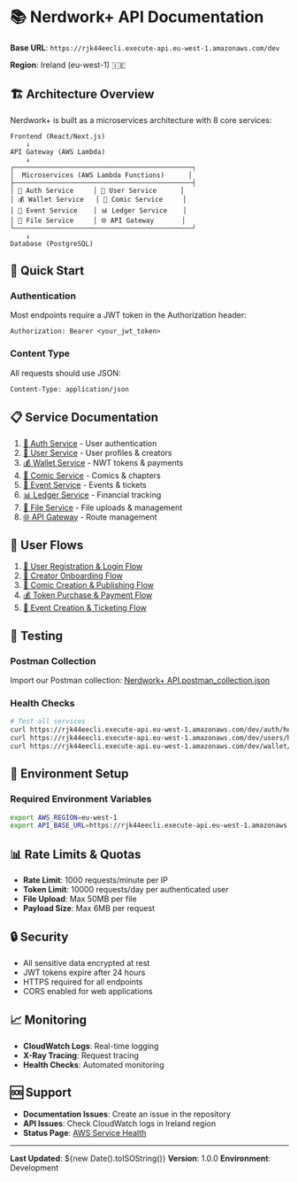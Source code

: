 # 📚 Nerdwork+ API Documentation

**Base URL**: `https://rjk44eecli.execute-api.eu-west-1.amazonaws.com/dev`

**Region**: Ireland (eu-west-1) 🇮🇪

## 🏗️ Architecture Overview

Nerdwork+ is built as a microservices architecture with 8 core services:

```
Frontend (React/Next.js)
    ↓
API Gateway (AWS Lambda)
    ↓
┌─────────────────────────────────────────────┐
│  Microservices (AWS Lambda Functions)      │
├─────────────────────────────────────────────┤
│ 🔐 Auth Service     │ 👤 User Service      │
│ 💰 Wallet Service   │ 📖 Comic Service     │  
│ 🎫 Event Service    │ 📊 Ledger Service    │
│ 📁 File Service     │ 🌐 API Gateway       │
└─────────────────────────────────────────────┘
    ↓
Database (PostgreSQL)
```

## 🚀 Quick Start

### Authentication
Most endpoints require a JWT token in the Authorization header:
```
Authorization: Bearer <your_jwt_token>
```

### Content Type
All requests should use JSON:
```
Content-Type: application/json
```

## 📋 Service Documentation

1. [🔐 Auth Service](./auth-service.md) - User authentication
2. [👤 User Service](./user-service.md) - User profiles & creators
3. [💰 Wallet Service](./wallet-service.md) - NWT tokens & payments
4. [📖 Comic Service](./comic-service.md) - Comics & chapters
5. [🎫 Event Service](./event-service.md) - Events & tickets
6. [📊 Ledger Service](./ledger-service.md) - Financial tracking
7. [📁 File Service](./file-service.md) - File uploads & management
8. [🌐 API Gateway](./api-gateway.md) - Route management

## 🔄 User Flows

1. [👤 User Registration & Login Flow](./flows/auth-flow.md)
2. [🎨 Creator Onboarding Flow](./flows/creator-flow.md)
3. [📖 Comic Creation & Publishing Flow](./flows/comic-flow.md)
4. [💰 Token Purchase & Payment Flow](./flows/payment-flow.md)
5. [🎫 Event Creation & Ticketing Flow](./flows/event-flow.md)

## 🧪 Testing

### Postman Collection
Import our Postman collection: [Nerdwork+ API.postman_collection.json](./postman/collection.json)

### Health Checks
```bash
# Test all services
curl https://rjk44eecli.execute-api.eu-west-1.amazonaws.com/dev/auth/health
curl https://rjk44eecli.execute-api.eu-west-1.amazonaws.com/dev/users/health  
curl https://rjk44eecli.execute-api.eu-west-1.amazonaws.com/dev/wallet/health
```

## 🔧 Environment Setup

### Required Environment Variables
```bash
export AWS_REGION=eu-west-1
export API_BASE_URL=https://rjk44eecli.execute-api.eu-west-1.amazonaws.com/dev
```

## 📊 Rate Limits & Quotas

- **Rate Limit**: 1000 requests/minute per IP
- **Token Limit**: 10000 requests/day per authenticated user
- **File Upload**: Max 50MB per file
- **Payload Size**: Max 6MB per request

## 🔒 Security

- All sensitive data encrypted at rest
- JWT tokens expire after 24 hours
- HTTPS required for all endpoints
- CORS enabled for web applications

## 📈 Monitoring

- **CloudWatch Logs**: Real-time logging
- **X-Ray Tracing**: Request tracing
- **Health Checks**: Automated monitoring

## 🆘 Support

- **Documentation Issues**: Create an issue in the repository
- **API Issues**: Check CloudWatch logs in Ireland region
- **Status Page**: [AWS Service Health](https://status.aws.amazon.com/)

---

**Last Updated**: ${new Date().toISOString()}
**Version**: 1.0.0
**Environment**: Development